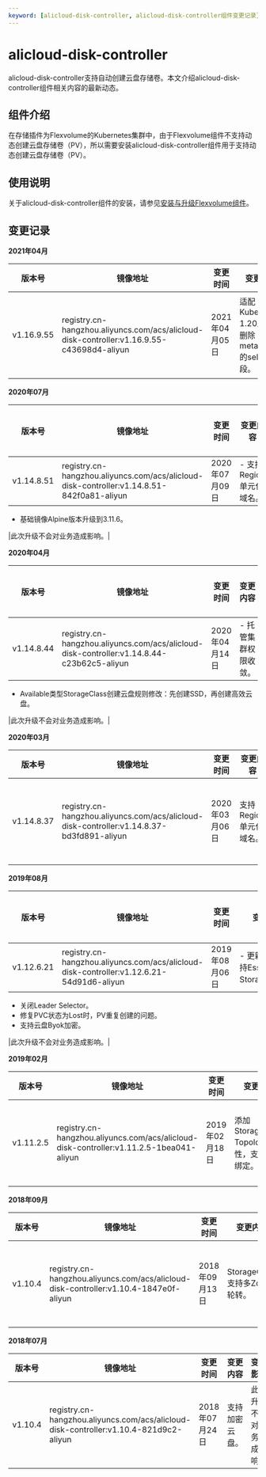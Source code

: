 ```yaml
---
keyword: [alicloud-disk-controller, alicloud-disk-controller组件变更记录]
---
```


# alicloud-disk-controller

alicloud-disk-controller支持自动创建云盘存储卷。本文介绍alicloud-disk-controller组件相关内容的最新动态。

## 组件介绍

在存储插件为Flexvolume的Kubernetes集群中，由于Flexvolume组件不支持动态创建云盘存储卷（PV），所以需要安装alicloud-disk-controller组件用于支持动态创建云盘存储卷（PV）。

## 使用说明

关于alicloud-disk-controller组件的安装，请参见[安装与升级Flexvolume组件](/intl.zh-CN/Kubernetes集群用户指南/存储-Flexvolume/安装与升级Flexvolume组件.md)。

## 变更记录

**2021年04月**

|版本号|镜像地址|变更时间|变更内容|变更影响|
|---|----|----|----|----|
|v1.16.9.55|registry.cn-hangzhou.aliyuncs.com/acs/alicloud-disk-controller:v1.16.9.55-c43698d4-aliyun|2021年04月05日|适配Kubernetes 1.20版本，删除metadata的selflink字段。|此次升级不会对业务造成影响。|

**2020年07月**

|版本号|镜像地址|变更时间|变更内容|变更影响|
|---|----|----|----|----|
|v1.14.8.51|registry.cn-hangzhou.aliyuncs.com/acs/alicloud-disk-controller:v1.14.8.51-842f0a81-aliyun|2020年07月09日|-   支持Region单元化域名。
-   基础镜像Alpine版本升级到3.11.6。

|此次升级不会对业务造成影响。|

**2020年04月**

|版本号|镜像地址|变更时间|变更内容|变更影响|
|---|----|----|----|----|
|v1.14.8.44|registry.cn-hangzhou.aliyuncs.com/acs/alicloud-disk-controller:v1.14.8.44-c23b62c5-aliyun|2020年04月14日|-   托管集群权限收敛。
-   Available类型StorageClass创建云盘规则修改：先创建SSD，再创建高效云盘。

|此次升级不会对业务造成影响。|

**2020年03月**

|版本号|镜像地址|变更时间|变更内容|变更影响|
|---|----|----|----|----|
|v1.14.8.37|registry.cn-hangzhou.aliyuncs.com/acs/alicloud-disk-controller:v1.14.8.37-bd3fd891-aliyun|2020年03月06日|支持Region单元化域名。|此次升级不会对业务造成影响。|

**2019年08月**

|版本号|镜像地址|变更时间|变更内容|变更影响|
|---|----|----|----|----|
|v1.12.6.21|registry.cn-hangzhou.aliyuncs.com/acs/alicloud-disk-controller:v1.12.6.21-54d91d6-aliyun|2019年08月06日|-   更新模板，支持Essd StorageClass。
-   关闭Leader Selector。
-   修复PVC状态为Lost时，PV重复创建的问题。
-   支持云盘Byok加密。

|此次升级不会对业务造成影响。|

**2019年02月**

|版本号|镜像地址|变更时间|变更内容|变更影响|
|---|----|----|----|----|
|v1.11.2.5|registry.cn-hangzhou.aliyuncs.com/acs/alicloud-disk-controller:v1.11.2.5-1bea041-aliyun|2019年02月18日|添加StorageClass Topology特性，支持延迟绑定。|此次升级不会对业务造成影响。|

**2018年09月**

|版本号|镜像地址|变更时间|变更内容|变更影响|
|---|----|----|----|----|
|v1.10.4|registry.cn-hangzhou.aliyuncs.com/acs/alicloud-disk-controller:v1.10.4-1847e0f-aliyun|2018年09月13日|StorageClass支持多Zone轮转。|此次升级不会对业务造成影响。|

**2018年07月**

|版本号|镜像地址|变更时间|变更内容|变更影响|
|---|----|----|----|----|
|v1.10.4|registry.cn-hangzhou.aliyuncs.com/acs/alicloud-disk-controller:v1.10.4-821d9c2-aliyun|2018年07月24日|支持加密云盘。|此次升级不会对业务造成影响。|

